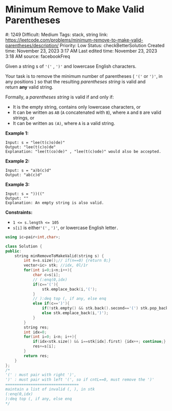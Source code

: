 # Minimum Remove to Make Valid Parentheses

#: 1249
Difficult: Medium
Tags: stack, string
link: https://leetcode.com/problems/minimum-remove-to-make-valid-parentheses/description/
Priority: Low
Status: checkBetterSolution
Created time: November 23, 2023 3:17 AM
Last edited time: November 23, 2023 3:18 AM
source: facebookFreq

Given a string s of `'('` , `')'` and lowercase English characters.

Your task is to remove the minimum number of parentheses ( `'('` or `')'`, in any positions ) so that the resulting *parentheses string* is valid and return **any** valid string.

Formally, a *parentheses string* is valid if and only if:

- It is the empty string, contains only lowercase characters, or
- It can be written as `AB` (`A` concatenated with `B`), where `A` and `B` are valid strings, or
- It can be written as `(A)`, where `A` is a valid string.

**Example 1:**

```
Input: s = "lee(t(c)o)de)"
Output: "lee(t(c)o)de"
Explanation: "lee(t(co)de)" , "lee(t(c)ode)" would also be accepted.

```

**Example 2:**

```
Input: s = "a)b(c)d"
Output: "ab(c)d"

```

**Example 3:**

```
Input: s = "))(("
Output: ""
Explanation: An empty string is also valid.

```

**Constraints:**

- `1 <= s.length <= 105`
- `s[i]` is either`'('` , `')'`, or lowercase English letter`.`

```cpp
using ic=pair<int,char>;

class Solution {
public:
    string minRemoveToMakeValid(string s) {
        int n=s.size();// if(n==0) {return 0;}
        vector<ic> stk; //idx, 0l/1r
        for(int i=0;i<n;i++){
            char c=s[i];
            // (:enq(0,idx)
            if(c=='('){
                stk.emplace_back(i,'(');
            }
            // ):deq top (, if any, else enq
            else if(c==')'){
                if(!stk.empty() && stk.back().second=='(') stk.pop_back();
                else stk.emplace_back(i,')');
            }
        }
        string res;
        int idx=0;
        for(int i=0; i<n; i++){
            if(idx<stk.size() && i==stk[idx].first) {idx++; continue;}
            res+=s[i];
        }
        return res;
    }
};
/*
'(' : must pair with right ')', 
')' : must pair with left '(', so if cntL==0, must remove the ')'
================================
maintain a list of invalid (, ), in stk
(:enq(0,idx)
):deq top (, if any, else enq
*/
```